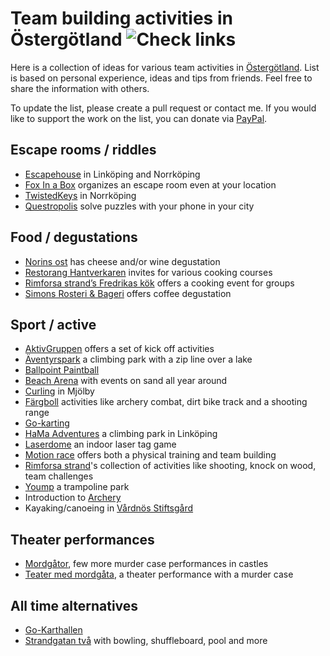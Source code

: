 Team building activities in Östergötland ![Check links](https://github.com/theold190/active-ostergotland/workflows/Check%20links/badge.svg?event=schedule)
========================================

Here is a collection of ideas for various team activities in [Östergötland](https://en.wikipedia.org/wiki/%C3%96sterg%C3%B6tland). List is based on personal experience, ideas and tips from friends. Feel free to share the information with others.

To update the list, please create a pull request or contact me. If you would like to support the work on the list, you can donate via [PayPal](https://www.paypal.me/olegkrasnukhin).

Escape rooms / riddles
----------------------
* [Escapehouse](https://escapehouse.se/) in Linköping and Norrköping
* [Fox In a Box](https://roomescapelive.se/mobile_room) organizes an escape room even at your location
* [TwistedKeys](https://www.twistedkeys.com/en/) in Norrköping
* [Questropolis](https://questropolis.se/) solve puzzles with your phone in your city

Food / degustations
-------------------
* [Norins ost](https://www.norinsost.se/provningar) has cheese and/or wine degustation
* [Restorang Hantverkaren](https://www.norrkoping-cater.com/matlagsningskurs/) invites for various cooking courses
* [Rimforsa strand’s Fredrikas kök](http://www.rimforsastrand.se/restaurang/fredrikas-kok/) offers a cooking event for groups
* [Simons Rosteri & Bageri](http://simonsrosteribageri.se/kurser.html) offers coffee degustation

Sport / active
--------------
* [AktivGruppen](https://www.aktivgruppen.se/kickoff-aktiviteter/) offers a set of kick off activities
* [Äventyrspark](https://aventyrsupplevelser.com/) a climbing park with a zip line over a lake
* [Ballpoint Paintball](http://www.ballpoint.se/)
* [Beach Arena](https://beacharena.se/event-och-foretag/event/) with events on sand all year around
* [Curling](http://www.mjolbycurling.se/?page_id=1224) in Mjölby
* [Färgboll](https://www.fargboll.se/kulskytte/) activities like archery combat, dirt bike track and a shooting range
* [Go-karting](http://magpgokart.se/)
* [HaMa Adventures](https://www.hamaadventures.com/) a climbing park in Linköping
* [Laserdome](http://www.laserdome-linkoping.se/) an indoor laser tag game
* [Motion race](http://www.motionsrace.com/Tjanster.html) offers both a physical training and team building
* [Rimforsa strand](https://www.rimforsastrand.se/se-och-gora/teamaktiviteter/)'s collection of activities like shooting, knock on wood, team challenges
* [Yoump](https://www.yoump.se/aktiviteter) a trampoline park
* Introduction to [Archery](https://www.linkopingsskf.se/bagskyttesektionen/eventforsallskap/)
* Kayaking/canoeing in [Vårdnös Stiftsgård](http://www.vardnas.se/)

Theater performances
--------------------
* [Mordgåtor](https://www.sommarteater.nu/category/vara-upplevelser/mordgator/), few more murder case performances in castles
* [Teater med mordgåta](https://sundbyholms-slott.se/weekendpaket/mordweekend/), a theater performance with a murder case

All time alternatives
---------------------
* [Go-Karthallen](http://magp.se/) 
* [Strandgatan två](https://www.strandgatantva.se/) with bowling, shuffleboard, pool and more

